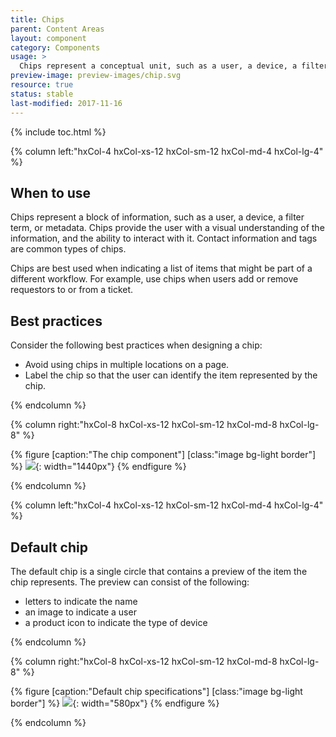 ```yaml
---
title: Chips
parent: Content Areas
layout: component
category: Components
usage: >
  Chips represent a conceptual unit, such as a user, a device, a filter term, or a chunk of metadata and provide the user with the visual understanding of this conceptual unit as well as the ability to interact with them.
preview-image: preview-images/chip.svg
resource: true
status: stable
last-modified: 2017-11-16
---
```


{% include toc.html %}

<section class="static-section" markdown="1">

<div class="hxRow" markdown="1">

{% column left:"hxCol-4 hxCol-xs-12 hxCol-sm-12 hxCol-md-4 hxCol-lg-4" %}

## When to use

Chips represent a block of information, such as a user, a device, a filter term, or metadata. Chips provide the user with a visual understanding of the information, and the ability to interact with it. Contact information and tags are common types of chips.

Chips are best used when indicating a list of items that might be part of a different workflow. For example, use chips when users add or remove requestors to or from a ticket.

## Best practices

Consider the following best practices when designing a chip:

- Avoid using chips in multiple locations on a page.
- Label the chip so that the user can identify the item represented by the chip.

{% endcolumn %}

{% column right:"hxCol-8 hxCol-xs-12 hxCol-sm-12 hxCol-md-8 hxCol-lg-8" %}

{% figure [caption:"The chip component"] [class:"image bg-light border"] %}
![]({{site.url}}/assets/images/components/content-areas/chips/chips-hero.png){: width="1440px"}
{% endfigure %}

{% endcolumn %}

</div>

</section>

<section class="static-section" markdown="1">

<div class="hxRow" markdown="1">

{% column left:"hxCol-4 hxCol-xs-12 hxCol-sm-12 hxCol-md-4 hxCol-lg-4" %}

## Default chip

The default chip is a single circle that contains a preview of the item the chip represents. The preview can consist of the following:

- letters to indicate the name
- an image to indicate a user
- a product icon to indicate the type of device

{% endcolumn %}

{% column right:"hxCol-8 hxCol-xs-12 hxCol-sm-12 hxCol-md-8 hxCol-lg-8" %}

{% figure [caption:"Default chip specifications"] [class:"image bg-light border"] %}
![]({{site.url}}/assets/images/components/content-areas/chips/chips-default.png){: width="580px"}
{% endfigure %}

{% endcolumn %}

</div>

</section>
